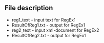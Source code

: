 ## File description
* reg1_text - input text for RegEx1
* ResultOfReg1.txt - output for RegEx1
* reg2_text - input xml-document for RegEx2
* ResultOfReg2.txt - output for RegEx1
